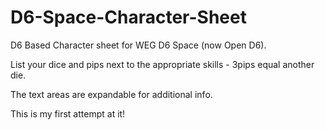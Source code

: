 D6-Space-Character-Sheet
===========================

D6 Based Character sheet for WEG D6 Space (now Open D6).

List your dice and pips next to the appropriate skills -  3pips equal another die.

The text areas are expandable for additional info. 

This is my first attempt at it!
